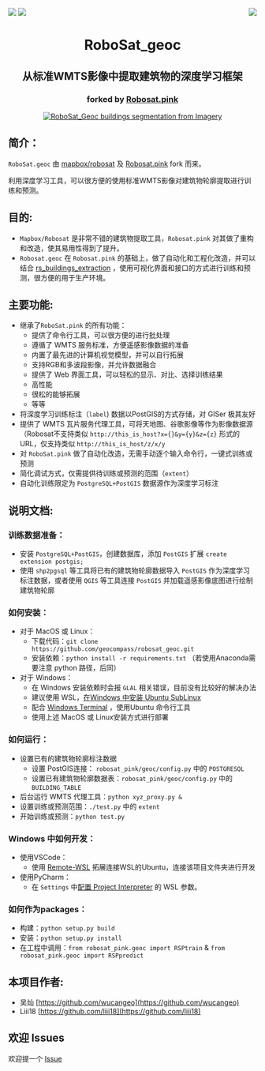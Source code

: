 <a href="https://twitter.com/RobosatPink"><img src="https://img.shields.io/badge/Follow-%40RoboSatPink-ff69b4.svg" /></a>  <a href="https://gitter.im/RoboSatPink/community"><img src="https://img.shields.io/gitter/room/robosatpink/community.svg?color=ff69b4&style=popout" /></a> <a href="https://pepy.tech/project/robosat.pink"><img src="https://pepy.tech/badge/robosat-pink/month" align="right" /></a>

<h1 align='center'>RoboSat_geoc</h1>
<h2 align='center'>从标准WMTS影像中提取建筑物的深度学习框架</h2>
<h3 align='center'>forked by <a href="https://github.com/datapink/robosat.pink" >Robosat.pink</a></h3>
<p align=center>
  <a href="https://github.com/geocompass/robosat_geoc"><img src="https://raw.githubusercontent.com/geocompass/robosat_geoc/master/docs/img/readme/top_example.jpeg" alt="RoboSat_Geoc buildings segmentation from Imagery" /></a>
</p>



## 简介：

`RoboSat.geoc` 由 [mapbox/robosat](https://github.com/mapbox/robosat) 及 [Robosat.pink](https://github.com/datapink/robosat.pink)  fork 而来。

利用深度学习工具，可以很方便的使用标准WMTS影像对建筑物轮廓提取进行训练和预测。



目的:
---------
- `Mapbox/Robosat` 是非常不错的建筑物提取工具，`Robosat.pink` 对其做了重构和改造，使其易用性得到了提升。
- `Robosat.geoc` 在 `Robosat.pink` 的基础上，做了自动化和工程化改造，并可以结合 [rs_buildings_extraction](https://github.com/geocompass/rs_buildings_extraction) ，使用可视化界面和接口的方式进行训练和预测，很方便的用于生产环境。


主要功能:
--------------
- 继承了`RoboSat.pink` 的所有功能：
  - 提供了命令行工具，可以很方便的进行批处理
  - 遵循了 WMTS 服务标准，方便遥感影像数据的准备 
  - 内置了最先进的计算机视觉模型，并可以自行拓展
  - 支持RGB和多波段影像，并允许数据融合
  - 提供了 Web 界面工具，可以轻松的显示、对比、选择训练结果 
  - 高性能
  - 很松的能够拓展
  - 等等
- 将深度学习训练标注（`label`) 数据以PostGIS的方式存储，对 GISer 极其友好
- 提供了 WMTS 瓦片服务代理工具，可将天地图、谷歌影像等作为影像数据源（Robosat不支持类似 `http://this_is_host?x={}&y={y}&z={z}` 形式的URL，仅支持类似 `http://this_is_host/z/x/y` 
- 对 `RoboSat.pink` 做了自动化改造，无需手动逐个输入命令行，一键式训练或预测
- 简化调试方式，仅需提供待训练或预测的范围（`extent`）
- 自动化训练限定为 `PostgreSQL+PostGIS` 数据源作为深度学习标注



说明文档:
--------------

### 训练数据准备：

- 安装 `PostgreSQL+PostGIS`，创建数据库，添加 `PostGIS` 扩展 `create extension postgis;`
- 使用 `shp2pgsql` 等工具将已有的建筑物轮廓数据导入 `PostGIS` 作为深度学习标注数据，或者使用 `QGIS` 等工具连接 `PostGIS` 并加载遥感影像底图进行绘制建筑物轮廓

### 如何安装：
- 对于 MacOS 或 Linux：
  - 下载代码：`git clone https://github.com/geocompass/robosat_geoc.git`
  - 安装依赖：`python install -r requirements.txt` （若使用Anaconda需要注意 python 路径，后同）
- 对于 Windows：
  - 在 Windows 安装依赖时会报 `GLAL` 相关错误，目前没有比较好的解决办法 
  - 建议使用 WSL，[在Windows 中安装 Ubuntu SubLinux](https://docs.microsoft.com/zh-cn/windows/wsl/install-win10)
  - 配合 [Windows Terminal](https://www.microsoft.com/zh-cn/p/windows-terminal-preview/9n0dx20hk701) ，使用Ubuntu 命令行工具
  - 使用上述 MacOS 或 Linux安装方式进行部署

### 如何运行：

- 设置已有的建筑物轮廓标注数据
  - 设置 PostGIS连接： `robosat_pink/geoc/config.py` 中的 `POSTGRESQL`
  - 设置已有建筑物轮廓数据表：`robosat_pink/geoc/config.py` 中的 `BUILDING_TABLE`
- 后台运行 WMTS 代理工具：`python xyz_proxy.py &`
- 设置训练或预测范围：`./test.py` 中的 `extent`
- 开始训练或预测：`python test.py` 

### Windows 中如何开发：

- 使用VSCode：
  - 使用 [Remote-WSL](https://marketplace.visualstudio.com/items?itemName=ms-vscode-remote.remote-wsl) 拓展连接WSL的Ubuntu，连接该项目文件夹进行开发
- 使用PyCharm：
  - 在 `Settings` 中[配置 Project Interpreter](https://www.jetbrains.com/help/pycharm/using-wsl-as-a-remote-interpreter.html) 的 WSL 参数。

### 如何作为packages：

- 构建：`python setup.py build`
- 安装：`python setup.py install`
- 在工程中调用：`from robosat_pink.geoc import RSPtrain` & `from robosat_pink.geoc import RSPpredict`


本项目作者:
--------
- 吴灿  [https://github.com/wucangeo](https://github.com/wucangeo)
- Liii18 [https://github.com/liii18](https://github.com/liii18)

## 欢迎 Issues

欢迎提一个 [Issue](https://github.com/geocompass/robosat_geoc/issues) 



```

```
